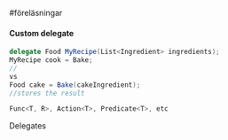 #föreläsningar
#### Custom delegate
```C#
delegate Food MyRecipe(List<Ingredient> ingredients);
MyRecipe cook = Bake;
//
vs
Food cake = Bake(cakeIngredient);
//stores the result
```

```c#
Func<T, R>, Action<T>, Predicate<T>, etc
```
Delegates

